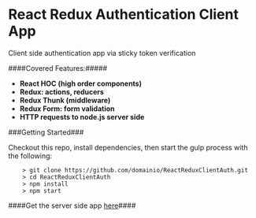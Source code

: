 # React Redux Authentication Client App

Client side authentication app via sticky token verification

####Covered Features:#####

* __React HOC (high order components)__
* __Redux: actions, reducers__
* __Redux Thunk (middleware)__
* __Redux Form: form validation__
* __HTTP requests to node.js server side__


###Getting Started###

Checkout this repo, install dependencies, then start the gulp process with the following:

```
	> git clone https://github.com/domainio/ReactReduxClientAuth.git
	> cd ReactReduxClientAuth
	> npm install
	> npm start
```

####Get the server side app [here](https://github.com/domainio/NodeJSServerAuth)####
